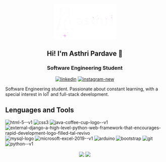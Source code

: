 <div align="center">
    <a href = "#"> <img src="./logo_Asthri.png"/></a>
</div>
<h2 align="center">
  Hi! I'm Asthri Pardave 👋
</h2>

<h3 align="center">Software Engineering Student</h3>
<div align="center">
    <a href="www.linkedin.com/in/asthri-pardavé-jara"><img width="40" height="40" src="https://img.icons8.com/color/48/linkedin.png" alt="linkedin"/></a>
    <a href="https://www.instagram.com/joanne_pj5/"><img width="40" height="40" src="https://img.icons8.com/fluency/48/instagram-new.png" alt="instagram-new"/></a>
</div>

<p>Software Engineering student. Passionate about constant learning, with a special interest in IoT and full-stack development.</p>

<h2><b>Lenguages and Tools</b></h2>
<div>
    <img width="50" height="50" src="https://img.icons8.com/color/48/html-5--v1.png" alt="html-5--v1"/>
    <img width="50" height="50" src="https://img.icons8.com/color/48/css3.png" alt="css3"/>
    <img width="50" height="50" src="https://img.icons8.com/color/48/java-coffee-cup-logo--v1.png" alt="java-coffee-cup-logo--v1"/>
    <img width="50" height="50" src="https://img.icons8.com/external-tal-revivo-filled-tal-revivo/24/external-django-a-high-level-python-web-framework-that-encourages-rapid-development-logo-filled-tal-revivo.png"            alt="external-django-a-high-level-python-web-framework-that-encourages-rapid-development-logo-filled-tal-revivo"/>
    <img width="50" height="50" src="https://img.icons8.com/color/48/mysql-logo.png" alt="mysql-logo"/>
    <img width="50" height="50" src="https://img.icons8.com/color/48/microsoft-excel-2019--v1.png" alt="microsoft-excel-2019--v1"/>
    <img width="50" height="50" src="https://img.icons8.com/fluency/48/arduino.png" alt="arduino"/>
    <img width="50" height="50" src="https://img.icons8.com/color-glass/48/bootstrap.png" alt="bootstrap"/>
    <img width="50" height="50" src="https://img.icons8.com/color/48/git.png" alt="git"/>
    <img width="50" height="50" src="https://img.icons8.com/color/48/python--v1.png" alt="python--v1"/>
</div>
<br/>
<div align="center">
  <img height="180em" src="https://github-readme-stats.vercel.app/api/top-langs/?username=AsthriPardave&layout=compact&langs_count=8&theme=dark"/>
  <img height="180em" src="https://github-readme-stats.vercel.app/api?username=AsthriPardave&show_icons=true&theme=dark"/>
</div>
